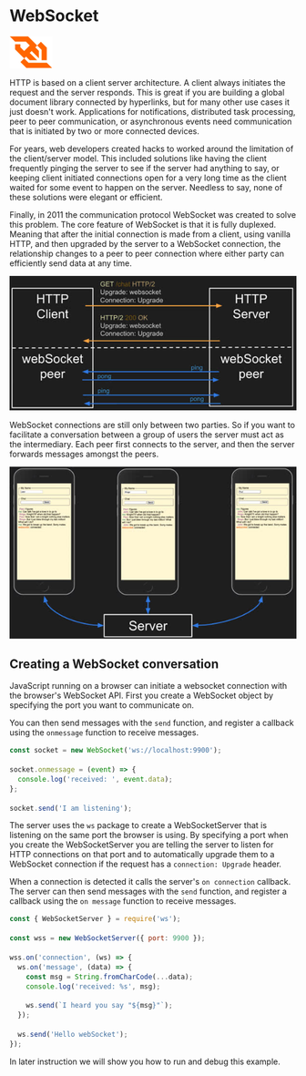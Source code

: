 # WebSocket

![webSocket](webServicesWebSocketsLogo.png)

HTTP is based on a client server architecture. A client always initiates the request and the server responds. This is great if you are building a global document library connected by hyperlinks, but for many other use cases it just doesn't work. Applications for notifications, distributed task processing, peer to peer communication, or asynchronous events need communication that is initiated by two or more connected devices.

For years, web developers created hacks to worked around the limitation of the client/server model. This included solutions like having the client frequently pinging the server to see if the server had anything to say, or keeping client initiated connections open for a very long time as the client waited for some event to happen on the server. Needless to say, none of these solutions were elegant or efficient.

Finally, in 2011 the communication protocol WebSocket was created to solve this problem. The core feature of WebSocket is that it is fully duplexed. Meaning that after the initial connection is made from a client, using vanilla HTTP, and then upgraded by the server to a WebSocket connection, the relationship changes to a peer to peer connection where either party can efficiently send data at any time.

![WebSocket Upgrade](webServicesWebSocketUpgrade.jpg)

WebSocket connections are still only between two parties. So if you want to facilitate a conversation between a group of users the server must act as the intermediary. Each peer first connects to the server, and then the server forwards messages amongst the peers.

![WebSocket Peers](webServicesWebSocketPeers.jpg)

## Creating a WebSocket conversation

JavaScript running on a browser can initiate a websocket connection with the browser's WebSocket API. First you create a WebSocket object by specifying the port you want to communicate on.

You can then send messages with the `send` function, and register a callback using the `onmessage` function to receive messages.

```js
const socket = new WebSocket('ws://localhost:9900');

socket.onmessage = (event) => {
  console.log('received: ', event.data);
};

socket.send('I am listening');
```

The server uses the `ws` package to create a WebSocketServer that is listening on the same port the browser is using. By specifying a port when you create the WebSocketServer you are telling the server to listen for HTTP connections on that port and to automatically upgrade them to a WebSocket connection if the request has a `connection: Upgrade` header.

When a connection is detected it calls the server's `on connection` callback. The server can then send messages with the `send` function, and register a callback using the `on message` function to receive messages.

```js
const { WebSocketServer } = require('ws');

const wss = new WebSocketServer({ port: 9900 });

wss.on('connection', (ws) => {
  ws.on('message', (data) => {
    const msg = String.fromCharCode(...data);
    console.log('received: %s', msg);

    ws.send(`I heard you say "${msg}"`);
  });

  ws.send('Hello webSocket');
});
```

In later instruction we will show you how to run and debug this example.
